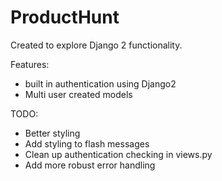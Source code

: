 # ProductHunt

 Created to explore Django 2 functionality.
 
 Features:
 * built in authentication using Django2
 * Multi user created models
 
 TODO:
 
 * Better styling
 * Add styling to flash messages
 * Clean up authentication checking in views.py
 * Add more robust error handling
